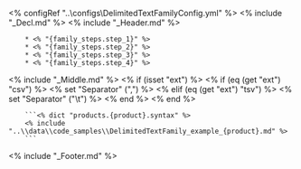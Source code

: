 <% configRef "..\\configs\\DelimitedTextFamilyConfig.yml" %>
<% include "_Decl.md" %>
<% include "_Header.md" %>

        * <% "{family_steps.step_1}" %>
        * <% "{family_steps.step_2}" %>
        * <% "{family_steps.step_3}" %>
        * <% "{family_steps.step_4}" %>
<% include "_Middle.md" %>
<% if (isset "ext") %>
<% if (eq (get "ext") "csv") %>
<% set "Separator" (",") %>
<% elif (eq (get "ext") "tsv") %>
<% set "Separator" ("\t") %>
<% end %>
<% end %>

        ```<% dict "products.{product}.syntax" %>
        <% include "..\\data\\code_samples\\DelimitedTextFamily_example_{product}.md" %>
        ```
<% include "_Footer.md" %>

